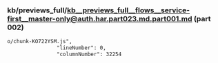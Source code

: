 ### kb/previews_full/kb__previews_full__flows__service-first__master-only@auth.har.part023.md.part001.md (part 002)

```md
o/chunk-KO722YSM.js",
                "lineNumber": 0,
                "columnNumber": 32254

```

```
